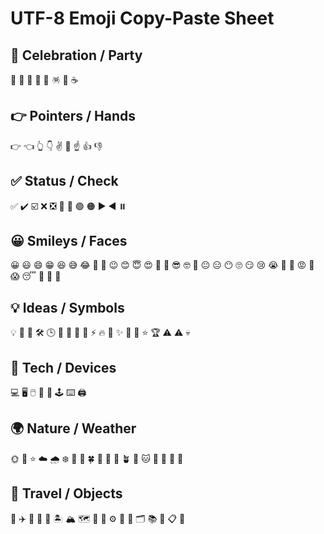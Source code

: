 # UTF-8 Emoji Copy-Paste Sheet

## 🎉 Celebration / Party
🎉  🎊  🥳  🎂  🎁  🪅  🍾  ☕

## 👉 Pointers / Hands
👉  👈  👆  👇  ✌️  🤟  ☝  👍  👎

## ✅ Status / Check
✅  ✔️  ☑️  ❌  ❎  🚫  🔴  🟢  🟠
▶  ◀  ⏸️

## 😀 Smileys / Faces
😀  😃  😄  😁  😆  😅  😂  🤣  🙂
😉  😊  😇  😍  🥰  🤩  😎  🤓
🤔  😐  😑  😶  🙄  😏  😢  😭  🥺
😤  😡  🤯  😱  😴  🤤  🤗  🤭

## 💡 Ideas / Symbols
💡  🔑  🧠  🛠️  🕒  📅  📌  📎  📍
⚡  🔥  🌟  ✨  🌈  💫  ⭐  🏆  ⚠️
⚠  💀

## 📱 Tech / Devices
💻  🖥️  🖱️  📱  📲  🕹️  ⌨️  🖨️

## 🌍 Nature / Weather
🌞  🌙  ⭐  ☁️  🌧️  ❄️  🌸  🌻  🍀
🌿  🌊  🌴  🪴  🐶  🐱  🦊  🦁  🐧
🐙

## 🚀 Travel / Objects
🚀  ✈️  🚗  🚌  🚉  🏝️  🏔️  🗺️  🎯
🏹  ⚙️  🔧  🔨  🗂️  📚  📝  📋  🧭
